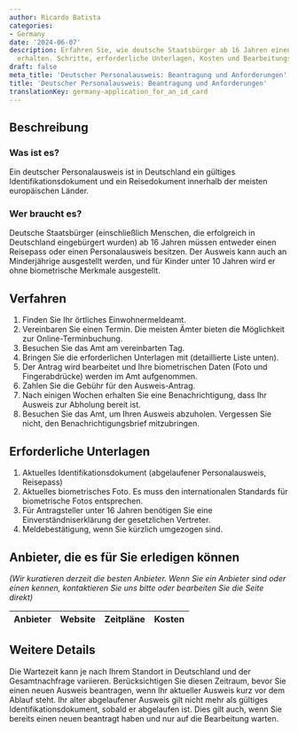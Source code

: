 ```yaml
---
author: Ricardo Batista
categories:
- Germany
date: '2024-06-07'
description: Erfahren Sie, wie deutsche Staatsbürger ab 16 Jahren einen Personalausweis
  erhalten. Schritte, erforderliche Unterlagen, Kosten und Bearbeitungszeit erklärt.
draft: false
meta_title: 'Deutscher Personalausweis: Beantragung und Anforderungen'
title: 'Deutscher Personalausweis: Beantragung und Anforderungen'
translationKey: germany-application_for_an_id_card
---
```



## Beschreibung
### Was ist es?
Ein deutscher Personalausweis ist in Deutschland ein gültiges Identifikationsdokument und ein Reisedokument innerhalb der meisten europäischen Länder.

### Wer braucht es?
Deutsche Staatsbürger (einschließlich Menschen, die erfolgreich in Deutschland eingebürgert wurden) ab 16 Jahren müssen entweder einen Reisepass oder einen Personalausweis besitzen. Der Ausweis kann auch an Minderjährige ausgestellt werden, und für Kinder unter 10 Jahren wird er ohne biometrische Merkmale ausgestellt.

## Verfahren
1. Finden Sie Ihr örtliches Einwohnermeldeamt.
2. Vereinbaren Sie einen Termin. Die meisten Ämter bieten die Möglichkeit zur Online-Terminbuchung.
3. Besuchen Sie das Amt am vereinbarten Tag.
4. Bringen Sie die erforderlichen Unterlagen mit (detaillierte Liste unten).
5. Der Antrag wird bearbeitet und Ihre biometrischen Daten (Foto und Fingerabdrücke) werden im Amt aufgenommen.
6. Zahlen Sie die Gebühr für den Ausweis-Antrag.
7. Nach einigen Wochen erhalten Sie eine Benachrichtigung, dass Ihr Ausweis zur Abholung bereit ist.
8. Besuchen Sie das Amt, um Ihren Ausweis abzuholen. Vergessen Sie nicht, den Benachrichtigungsbrief mitzubringen.

## Erforderliche Unterlagen
1. Aktuelles Identifikationsdokument (abgelaufener Personalausweis, Reisepass)
2. Aktuelles biometrisches Foto. Es muss den internationalen Standards für biometrische Fotos entsprechen.
3. Für Antragsteller unter 16 Jahren benötigen Sie eine Einverständniserklärung der gesetzlichen Vertreter.
4. Meldebestätigung, wenn Sie kürzlich umgezogen sind.

## Anbieter, die es für Sie erledigen können

_(Wir kuratieren derzeit die besten Anbieter. Wenn Sie ein Anbieter sind oder einen kennen, kontaktieren Sie uns bitte oder bearbeiten Sie die Seite direkt)_

| Anbieter | Website | Zeitpläne | Kosten |
| --------------- | --------------- | :-------------: | :-------------: |

## Weitere Details
Die Wartezeit kann je nach Ihrem Standort in Deutschland und der Gesamtnachfrage variieren. Berücksichtigen Sie diesen Zeitraum, bevor Sie einen neuen Ausweis beantragen, wenn Ihr aktueller Ausweis kurz vor dem Ablauf steht. Ihr alter abgelaufener Ausweis gilt nicht mehr als gültiges Identifikationsdokument, sobald er abgelaufen ist. Dies gilt auch, wenn Sie bereits einen neuen beantragt haben und nur auf die Bearbeitung warten.